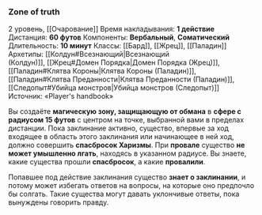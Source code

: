 ### Zone of truth

2 уровень, [[Очарование]]
Время накладывания: **1 действие**
Дистанция: **60 футов**
Компоненты: **Вербальный**, **Соматический**
Длительность: **10 минут**
Классы: [[Бард]], [[Жрец]], [[Паладин]]
Архетипы: [[Колдун#Всезнающий|Всезнающий (Колдун)]], [[Жрец#Домен Порядка|Домен Порядка (Жрец)]], [[Паладин#Клятва Короны|Клятва Короны (Паладин)]], [[Паладин#Клятва Преданности|Клятва Преданности (Паладин)]], [[Следопыт#Убийца монстров|Убийца монстров (Следопыт)]]
Источник: «Player's handbook»

Вы создаёте **магическую зону, защищающую от обмана** в **сфере с радиусом 15 футов** с центром на точке, выбранной вами в пределах дистанции. Пока заклинание активно, существо, впервые за ход входящее в область этого заклинания или начинающее в ней ход, должно совершить **спасбросок Харизмы**. При **провале** существо **не может умышленно лгать**, находясь в указанном радиусе. Вы знаете, какие существа прошли **спасбросок**, а какие **провалили**.

Попавшее под действие заклинания существо **знает о заклинании**, и потому может избегать ответов на вопросы, на которые оно предпочло бы солгать. Такие существа могут давать уклончивые ответы, пока вынуждены говорить правду.